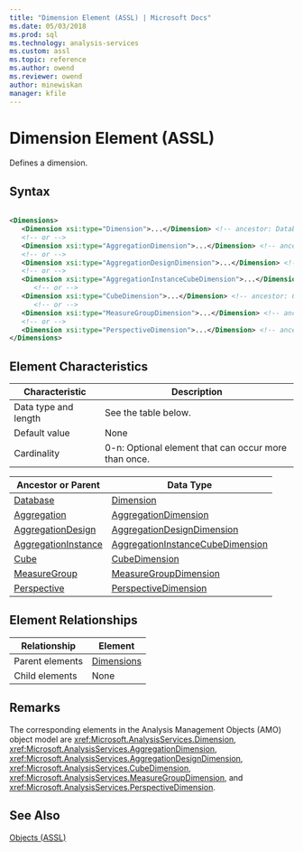 ```yaml
---
title: "Dimension Element (ASSL) | Microsoft Docs"
ms.date: 05/03/2018
ms.prod: sql
ms.technology: analysis-services
ms.custom: assl
ms.topic: reference
ms.author: owend
ms.reviewer: owend
author: minewiskan
manager: kfile
---
```

# Dimension Element (ASSL)

  Defines a dimension.  
  
## Syntax  
  
```xml  
  
<Dimensions>  
   <Dimension xsi:type="Dimension">...</Dimension> <!-- ancestor: Database -->  
   <!-- or -->  
   <Dimension xsi:type="AggregationDimension">...</Dimension> <!-- ancestor: Aggregation -->  
   <!-- or -->  
   <Dimension xsi:type="AggregationDesignDimension">...</Dimension> <!-- ancestor: AggregationDesign -->  
   <!-- or -->  
   <Dimension xsi:type="AggregationInstanceCubeDimension">...</Dimension> <!-- ancestor: AggregationInstance -->  
      <!-- or -->  
   <Dimension xsi:type="CubeDimension">...</Dimension> <!-- ancestor: Cube -->  
      <!-- or -->  
   <Dimension xsi:type="MeasureGroupDimension">...</Dimension> <!-- ancestor: MeasureGroup -->  
   <!-- or -->  
   <Dimension xsi:type="PerspectiveDimension">...</Dimension> <!-- ancestor: Perspective -->  
</Dimensions>  
```  
  
## Element Characteristics  
  
|Characteristic|Description|  
|--------------------|-----------------|  
|Data type and length|See the table below.|  
|Default value|None|  
|Cardinality|0-n: Optional element that can occur more than once.|  
  
|Ancestor or Parent|Data Type|  
|------------------------|---------------|  
|[Database](objects/database-element-assl.md)|[Dimension](data-type/dimension-data-type-assl.md)|  
|[Aggregation](objects/aggregation-element-assl.md)|[AggregationDimension](data-type/aggregationdimension-data-type-assl.md)|  
|[AggregationDesign](objects/aggregationdesign-element-assl.md)|[AggregationDesignDimension](data-type/aggregationdesigndimension-data-type-assl.md)|  
|[AggregationInstance](objects/aggregationinstance-element-assl.md)|[AggregationInstanceCubeDimension](data-type/aggregationinstancecubedimension-data-type-assl.md)|  
|[Cube](objects/cube-element-assl.md)|[CubeDimension](data-type/cubedimension-data-type-assl.md)|  
|[MeasureGroup](objects/measuregroup-element-assl.md)|[MeasureGroupDimension](data-type/measuregroupdimension-data-type-assl.md)|  
|[Perspective](objects/perspective-element-assl.md)|[PerspectiveDimension](data-type/perspectivedimension-data-type-assl.md)|  
  
## Element Relationships  
  
|Relationship|Element|  
|------------------|-------------|  
|Parent elements|[Dimensions](collections/dimensions-element-assl.md)|  
|Child elements|None|  
  
## Remarks  
 The corresponding elements in the Analysis Management Objects (AMO) object model are <xref:Microsoft.AnalysisServices.Dimension>, <xref:Microsoft.AnalysisServices.AggregationDimension>, <xref:Microsoft.AnalysisServices.AggregationDesignDimension>, <xref:Microsoft.AnalysisServices.CubeDimension>, <xref:Microsoft.AnalysisServices.MeasureGroupDimension>, and <xref:Microsoft.AnalysisServices.PerspectiveDimension>.  
  
## See Also  
 [Objects &#40;ASSL&#41;](objects/objects-assl.md)  
  
  
